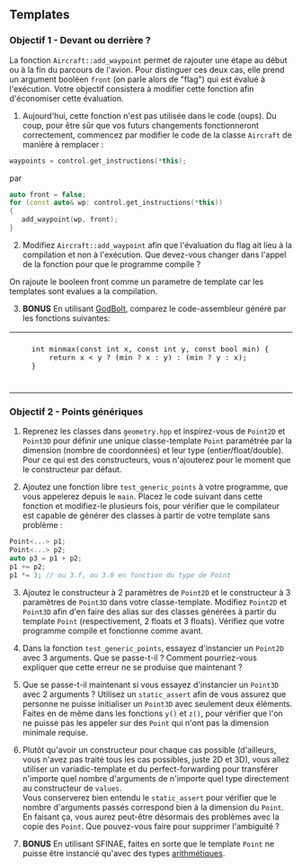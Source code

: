 ## Templates

### Objectif 1 - Devant ou derrière ? 

La fonction `Aircraft::add_waypoint` permet de rajouter une étape au début ou à la fin du parcours de l'avion.
Pour distinguer ces deux cas, elle prend un argument booléen `front` (on parle alors de "flag") qui est évalué à l'exécution.
Votre objectif consistera à modifier cette fonction afin d'économiser cette évaluation.  

1. Aujourd'hui, cette fonction n'est pas utilisée dans le code (oups).
Du coup, pour être sûr que vos futurs changements fonctionneront correctement, commencez par modifier le code de la classe `Aircraft` de manière à remplacer :
```cpp
waypoints = control.get_instructions(*this);
```
par
```cpp
auto front = false;
for (const auto& wp: control.get_instructions(*this))
{
   add_waypoint(wp, front);
}
```

2. Modifiez `Aircraft::add_waypoint` afin que l'évaluation du flag ait lieu à la compilation et non à l'exécution.
Que devez-vous changer dans l'appel de la fonction pour que le programme compile ?

On rajoute le booleen front comme un parametre de template car les templates sont evalues a la compilation.

3. **BONUS** En utilisant [GodBolt](https://godbolt.org/), comparez le code-assembleur généré par les fonctions suivantes:
<table border="0">
 <tr>
    <td><pre lang="c++">
    int minmax(const int x, const int y, const bool min) {
        return x &lt; y ? (min ? x : y) : (min ? y : x);
    }
    </pre></td>
    <td><pre lang="c++">
    template&lt;bool min&gt;
    int minmax(const int x, const int y){
        return x &lt; y ? (min ? x : y) : (min ? y : x);
    }
    </pre></td>
 </tr>
</table>

### Objectif 2 - Points génériques

1. Reprenez les classes dans `geometry.hpp` et inspirez-vous de `Point2D` et `Point3D` pour définir une unique classe-template `Point` paramétrée par la dimension (nombre de coordonnées) et leur type (entier/float/double).
Pour ce qui est des constructeurs, vous n'ajouterez pour le moment que le constructeur par défaut.

2. Ajoutez une fonction libre `test_generic_points` à votre programme, que vous appelerez depuis le `main`. 
Placez le code suivant dans cette fonction et modifiez-le plusieurs fois, pour vérifier que le compilateur est capable de générer des classes à partir de votre template sans problème :
```cpp
Point<...> p1;
Point<...> p2;
auto p3 = p1 + p2;
p1 += p2;
p1 *= 3; // ou 3.f, ou 3.0 en fonction du type de Point
```

3. Ajoutez le constructeur à 2 paramètres de `Point2D` et le constructeur à 3 paramètres de `Point3D` dans votre classe-template.
Modifiez `Point2D` et `Point3D` afin d'en faire des alias sur des classes générées à partir du template `Point` (respectivement, 2 floats et 3 floats).
Vérifiez que votre programme compile et fonctionne comme avant.

4. Dans la fonction `test_generic_points`, essayez d'instancier un `Point2D` avec 3 arguments.
Que se passe-t-il ?
Comment pourriez-vous expliquer que cette erreur ne se produise que maintenant ?

5. Que se passe-t-il maintenant si vous essayez d'instancier un `Point3D` avec 2 arguments ?
Utilisez un `static_assert` afin de vous assurez que personne ne puisse initialiser un `Point3D` avec seulement deux éléments.
Faites en de même dans les fonctions `y()` et `z()`, pour vérifier que l'on ne puisse pas les appeler sur des `Point` qui n'ont pas la dimension minimale requise.

6. Plutôt qu'avoir un constructeur pour chaque cas possible (d'ailleurs, vous n'avez pas traité tous les cas possibles, juste 2D et 3D), vous allez utiliser un variadic-template et du perfect-forwarding pour transférer n'importe quel nombre d'arguments de n'importe quel type directement au constructeur de `values`.  
Vous conserverez bien entendu le `static_assert` pour vérifier que le nombre d'arguments passés correspond bien à la dimension du `Point`.\
En faisant ça, vous aurez peut-être désormais des problèmes avec la copie des `Point`.
Que pouvez-vous faire pour supprimer l'ambiguité ?

7. **BONUS** En utilisant SFINAE, faites en sorte que le template `Point` ne puisse être instancié qu'avec des types [arithmétiques](https://en.cppreference.com/w/cpp/types/is_arithmetic).
